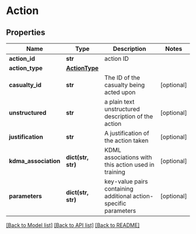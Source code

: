 # Action

## Properties
Name | Type | Description | Notes
------------ | ------------- | ------------- | -------------
**action_id** | **str** | action ID | 
**action_type** | [**ActionType**](ActionType.md) |  | 
**casualty_id** | **str** | The ID of the casualty being acted upon | [optional] 
**unstructured** | **str** | a plain text unstructured description of the action | [optional] 
**justification** | **str** | A justification of the action taken | [optional] 
**kdma_association** | **dict(str, str)** | KDML associations with this action used in training | [optional] 
**parameters** | **dict(str, str)** | key-value pairs containing additional action-specific parameters | [optional] 

[[Back to Model list]](../README.md#documentation-for-models) [[Back to API list]](../README.md#documentation-for-api-endpoints) [[Back to README]](../README.md)

